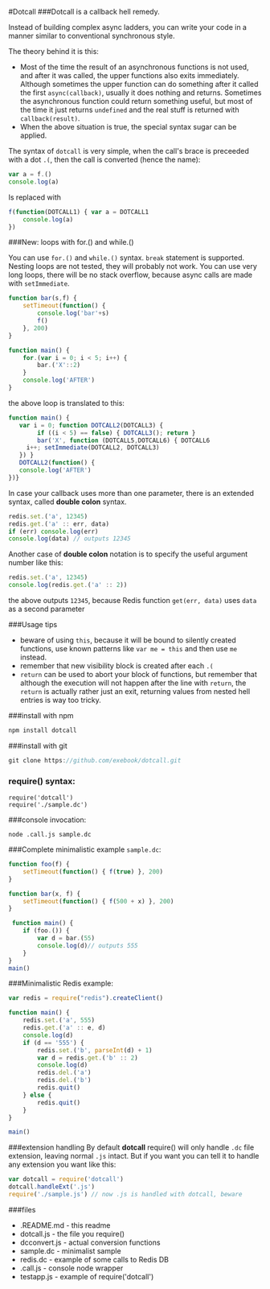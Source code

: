 #Dotcall
###Dotcall is a callback hell remedy.

Instead of building complex async ladders, you can write your code in a manner similar to conventional synchronous style.

The theory behind it is this:

 - Most of the time the result of an asynchronous functions is not used, and after it was called, the upper functions also exits immediately. Although sometimes the upper function can do something after it called the first `async(callback)`, usually it does nothing and returns. Sometimes the asynchronous function could return something useful, but most of the time it just returns `undefined` and the real stuff is returned with `callback(result)`.
 - When the above situation is true, the special syntax sugar can be applied.


The syntax of `dotcall` is very simple, when the call's brace is preceeded with a dot `.(`, then the call is converted (hence the name):

```javascript
var a = f.()
console.log(a)
```

Is replaced with
```javascript
f(function(DOTCALL1) { var a = DOTCALL1
    console.log(a)
})
```

###New: loops with for.() and while.()

You can use `for.()` and `while.()` syntax. `break` statement is supported. Nesting loops are not tested, they will probably not work. You can use very long loops, there will be no stack overflow, because async calls are made with `setImmediate`.

```javascript
function bar(s,f) {
	setTimeout(function() {
		console.log('bar'+s)
		f()
	}, 200)
}

function main() {
	for.(var i = 0; i < 5; i++) {
		bar.('X'::2)
	}
	console.log('AFTER')
}
```

the above loop is translated to this:

```javascript
function main() {
   var i = 0; function DOTCALL2(DOTCALL3) {
        if ((i < 5) == false) { DOTCALL3(); return }
        bar('X', function (DOTCALL5,DOTCALL6) { DOTCALL6
     i++; setImmediate(DOTCALL2, DOTCALL3)
   }) }
   DOTCALL2(function() {
   console.log('AFTER')
})}

```
In case your callback uses more than one parameter, there is an extended syntax, called **double colon** syntax.
```javascript
redis.set.('a', 12345)
redis.get.('a' :: err, data)
if (err) console.log(err)
console.log(data) // outputs 12345
```

Another case of **double colon** notation is to specify the useful argument number like this:
```javascript
redis.set.('a', 12345)
console.log(redis.get.('a' :: 2))
```
the above outputs `12345`, because Redis function `get(err, data)` uses `data` as a second parameter

###Usage tips
 - beware of using `this`, because it will be bound to silently created functions, use known patterns like `var me = this` and then use `me` instead.
 - remember that new visibility block is created after each `.(`
 - `return` can be used to abort your block of functions, but remember that although the execution will not happen after the line with `return`, the `return` is actually rather just an exit, returning values from nested hell entries is way too tricky.

###install with npm
```javascript
npm install dotcall
```

###install with git
```javascript
git clone https://github.com/exebook/dotcall.git
```

### require() syntax:
```
require('dotcall')
require('./sample.dc')
```

###console invocation:
```
node .call.js sample.dc
```

###Complete minimalistic example `sample.dc`:
```javascript
function foo(f) {
	setTimeout(function() { f(true) }, 200)
}

function bar(x, f) {
	setTimeout(function() { f(500 + x) }, 200)
}

 function main() {
	if (foo.()) {
		var d = bar.(55)
		console.log(d)// outputs 555
	}
}
main()
```

###Minimalistic Redis example:
```javascript
var redis = require("redis").createClient()

function main() {
	redis.set.('a', 555)
	redis.get.('a' :: e, d)
	console.log(d)
	if (d == '555') {
		redis.set.('b', parseInt(d) + 1)
		var d = redis.get.('b' :: 2)
		console.log(d)
		redis.del.('a')
		redis.del.('b')
		redis.quit()
	} else {
		redis.quit()
	}
}

main()
```

###extension handling
By default **dotcall** require() will only handle `.dc` file extension, leaving normal `.js` intact. But if you want you can tell it to handle any extension you want like this:

```javascript
var dotcall = require('dotcall')
dotcall.handleExt('.js')
require('./sample.js') // now .js is handled with dotcall, beware
```


###files
 - .README.md - this readme
 - dotcall.js - the file you require()
 - dcconvert.js - actual conversion functions
 - sample.dc - minimalist sample
 - redis.dc - example of some calls to Redis DB
 - .call.js - console node wrapper
 - testapp.js - example of require('dotcall')
 